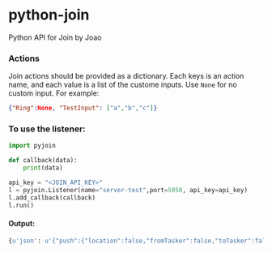 # python-join
Python API for Join by Joao

### Actions
Join actions should be provided as a dictionary. Each keys is an action name, and each value is a list of the custome inputs.  Use `None` for no custom input.  For example:
```json
{"Ring":None, "TestInput": ["a","b","c"]}
```

### To use the listener:

``` python 
import pyjoin

def callback(data):
    print(data)

api_key = "<JOIN_API_KEY>"
l = pyjoin.Listener(name="server-test",port=5050, api_key=api_key)
l.add_callback(callback)
l.run()

```

#### Output:

``` python
{u'json': u'{"push":{"location":false,"fromTasker":false,"toTasker":false,"find":false,"id":"89a694e8-d71b-440e-ad26-0a7034c4b972","deviceId":"0d2aa1c3c16b4e9e9251c2301f37641c","text":"hello"}}', u'type': u'GCMPush'}
```

